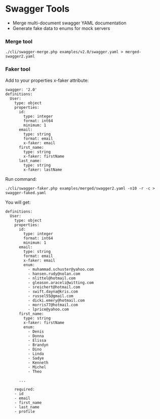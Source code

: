 # Swagger Tools

* Merge multi-document swagger YAML documentation
* Generate fake data to enums for mock servers

### Merge tool

	./cli/swagger-merge.php examples/v2.0/swagger.yaml > merged-swagger2.yaml

### Faker tool

Add to your properties x-faker attribute:

	swagger: '2.0'
    definitions:
      User:
        type: object
        properties:
          id:
            type: integer
            format: int64
            minimum: 1
          email:
            type: string
            format: email
            x-faker: email
          first_name:
            type: string
            x-faker: firstName
          last_name:
            type: string
            x-faker: lastName
            
Run command:

	./cli/swagger-faker.php examples/merged/swagger2.yaml -n10 -r -c > swagger-faked.yaml

You will get:

	definitions:
      User:
        type: object
        properties:
          id:
            type: integer
            format: int64
            minimum: 1
          email:
            type: string
            format: email
            x-faker: email
            enum:
              - muhammad.schuster@yahoo.com
              - hansen.rudy@nolan.com
              - nlittel@hotmail.com
              - gleason.araceli@witting.com
              - sreichert@hotmail.com
              - swift.dayna@kris.com
              - russel55@gmail.com
              - dicki.emery@hotmail.com
              - morris77@hotmail.com
              - lprice@yahoo.com
          first_name:
            type: string
            x-faker: firstName
            enum:
              - Denis
              - Donna
              - Elissa
              - Brandyn
              - Dino
              - Linda
              - Sadye
              - Kenneth
              - Michel
              - Theo

		  ...

	    required:
	  	- id
	  	- email
	  	- first_name
	  	- last_name
	  	- profile
